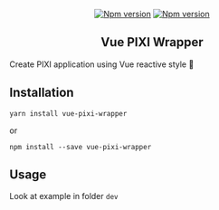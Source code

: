 <p align="center">
  <a href="https://www.npmjs.com/package/vue-pixi-wrapper"><img src="https://img.shields.io/npm/v/vue-pixi-wrapper" alt="Npm version"></a>
  <a href="https://github.com/maitrungduc1410/vue-pixi-wrapper/blob/master/LICENSE"><img src="https://img.shields.io/github/license/maitrungduc1410/vue-pixi-wrapper" alt="Npm version"></a>
</p>

<h2 align="center">Vue PIXI Wrapper</h2>

Create PIXI application using Vue reactive style 👏

## Installation
```
yarn install vue-pixi-wrapper
```
or
```
npm install --save vue-pixi-wrapper
```
## Usage
Look at example in folder `dev`
 